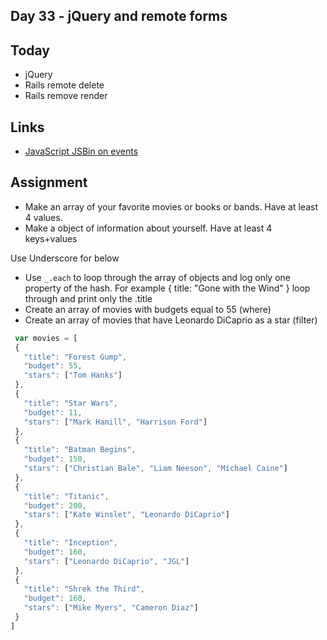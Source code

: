 Day 33 - jQuery and remote forms
-----

Today
----

* jQuery
* Rails remote delete
* Rails remove render

Links
----

* [JavaScript JSBin on events](http://jsbin.com/mukebamobu/edit?html,css,js,output)

Assignment
-----

*  Make an array of your favorite movies or books or bands. Have at least 4 values.
*  Make a object of information about yourself. Have at least 4 keys+values

Use Underscore for below

*  Use `_.each` to loop through the array of objects and log only one property of the hash. For example { title: "Gone with the Wind" } loop through and print only the .title
* Create an array of movies with budgets equal to 55 (where)
* Create an array of movies that have Leonardo DiCaprio as a star (filter)

```js
 var movies = [
 {
   "title": "Forest Gump",
   "budget": 55,
   "stars": ["Tom Hanks"]
 },
 {
   "title": "Star Wars",
   "budget": 11,
   "stars": ["Mark Hamill", "Harrison Ford"]
 },
 {
   "title": "Batman Begins",
   "budget": 150,
   "stars": ["Christian Bale", "Liam Neeson", "Michael Caine"]
 },
 {
   "title": "Titanic",
   "budget": 200,
   "stars": ["Kate Winslet", "Leonardo DiCaprio"]
 },
 {
   "title": "Inception",
   "budget": 160,
   "stars": ["Leonardo DiCaprio", "JGL"]
 },
 {
   "title": "Shrek the Third",
   "budget": 160,
   "stars": ["Mike Myers", "Cameron Diaz"]
 }
]
```
